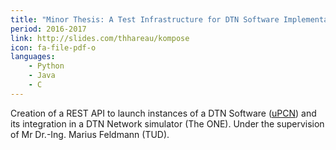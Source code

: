 ```yaml
---
title: "Minor Thesis: A Test Infrastructure for DTN Software Implementations"
period: 2016-2017
link: http://slides.com/thhareau/kompose
icon: fa-file-pdf-o
languages:
    - Python
    - Java
    - C
---
```


Creation of a REST API to launch instances of a DTN Software
([uPCN](https://upcn.eu)) and its integration
in a DTN Network simulator (The ONE). Under the supervision of
Mr Dr.-Ing. Marius Feldmann (TUD).